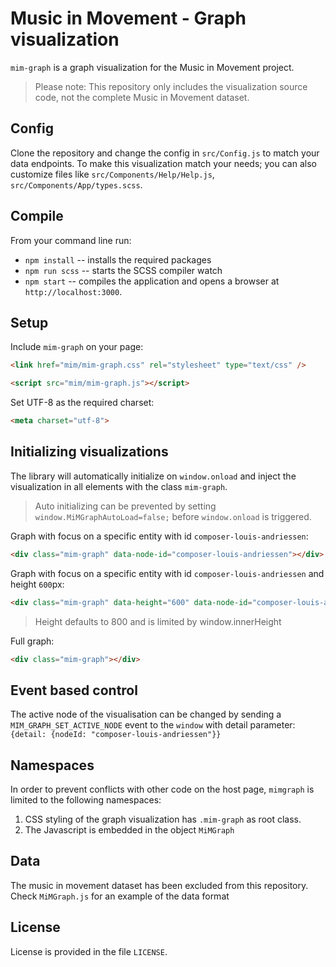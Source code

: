 Music in Movement - Graph visualization
======

`mim-graph` is a graph visualization for the Music in Movement project.

> Please note: This repository only includes the visualization source code, not the complete Music in Movement dataset.


Config
------

Clone the repository and change the config in `src/Config.js` to match your data endpoints. To make this visualization match your needs; you can also customize files like `src/Components/Help/Help.js`, `src/Components/App/types.scss`.


Compile
------

From your command line run:
- `npm install` -- installs the required packages
- `npm run scss` -- starts the SCSS compiler watch
- `npm start` -- compiles the application and opens a browser at `http://localhost:3000`.


Setup
------

Include `mim-graph` on your page:

```html
<link href="mim/mim-graph.css" rel="stylesheet" type="text/css" />
```

```html
<script src="mim/mim-graph.js"></script>
```

Set UTF-8 as the required charset:

```html
<meta charset="utf-8">
```


Initializing visualizations
------

The library will automatically initialize on `window.onload` and inject the visualization in all elements with the class `mim-graph`.

> Auto initializing can be prevented by setting `window.MiMGraphAutoLoad=false;` before `window.onload` is triggered.

Graph with focus on a specific entity with id `composer-louis-andriessen`:
```html
<div class="mim-graph" data-node-id="composer-louis-andriessen"></div>
```


Graph with focus on a specific entity with id `composer-louis-andriessen` and height `600`px:
```html
<div class="mim-graph" data-height="600" data-node-id="composer-louis-andriessen"></div>
```

> Height defaults to 800 and is limited by window.innerHeight


Full graph:
```html
<div class="mim-graph"></div>
```

Event based control
------
The active node of the visualisation can be changed by sending a `MIM_GRAPH_SET_ACTIVE_NODE` event to the `window` with detail parameter: `{detail: {nodeId: "composer-louis-andriessen"}}`


Namespaces
------

In order to prevent conflicts with other code on the host page, `mimgraph` is limited to the following namespaces:

1. CSS styling of the graph visualization has `.mim-graph` as root class.
2. The Javascript is embedded in the object `MiMGraph`


Data
------
The music in movement dataset has been excluded from this repository. Check `MiMGraph.js` for an example of the data format


License
------
License is provided in the file `LICENSE`.



